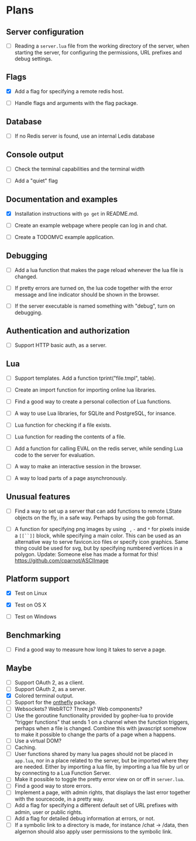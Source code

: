 # Plans

Server configuration
--------------------

- [ ] Reading a `server.lua` file from the working directory of the server, when starting the server, for configuring the permissions, URL prefixes and debug settings.


Flags
-----

- [X] Add a flag for specifying a remote redis host.
- [ ] Handle flags and arguments with the flag package.


Database
--------

- [ ] If no Redis server is found, use an internal Ledis database


Console output
--------------

- [ ] Check the terminal capabilities and the terminal width
- [ ] Add a "quiet" flag


Documentation and examples
--------------------------

- [X] Installation instructions with `go get` in README.md.
- [ ] Create an example webpage where people can log in and chat.
- [ ] Create a TODOMVC example application.


Debugging
---------

- [ ] Add a lua function that makes the page reload whenever the lua file is changed.
- [ ] If pretty errors are turned on, the lua code together with the error message and line indicator should be shown in the browser.
- [ ] If the server executable is named something with "debug", turn on debugging.


Authentication and authorization
--------------------------------

- [ ] Support HTTP basic auth, as a server.


Lua
---
    
- [ ] Support templates. Add a function tprint("file.tmpl", table).
- [ ] Create an import function for importing online lua libraries.
- [ ] Find a good way to create a personal collection of Lua functions.
- [ ] A way to use Lua libraries, for SQLite and PostgreSQL, for insance.
- [ ] Lua function for checking if a file exists.
- [ ] Lua function for reading the contents of a file.
- [ ] Add a function for calling EVAL on the redis server, while sending Lua code to the server for evaluation.
- [ ] A way to make an interactive session in the browser.
- [ ] A way to load parts of a page asynchronously.


Unusual features
----------------

- [ ] Find a way to set up a server that can add functions to remote LState objects on the fly, in a safe way. Perhaps by using the gob format.
- [ ] A function for specifying png images by using ` `, `-` and `*` for pixels inside a `[[``]]` block, while specifying a main color. This can be used as an alternative way to serve favicon.ico files or specify icon graphics. Same thing could be used for svg, but by specifying numbered vertices in a polygon. Update: Someone else has made a format for this! https://github.com/cparnot/ASCIImage


Platform support
----------------

- [X] Test on Linux
- [X] Test on OS X
- [ ] Test on Windows


Benchmarking
------------

- [ ] Find a good way to measure how long it takes to serve a page.


Maybe
-----

- [ ] Support OAuth 2, as a client.
- [ ] Support OAuth 2, as a server.
- [X] Colored terminal output.
- [ ] Support for the [onthefly](https://github.com/xyproto/onthefly) package.
- [ ] Websockets? WebRTC? Three.js? Web components?
- [ ] Use the goroutine functionality provided by gopher-lua to provide "trigger functions" that sends 1 on a channel when the function triggers, perhaps when a file is changed. Combine this with javascript somehow to make it possible to change the parts of a page when a happens.
- [ ] Use a virtual DOM?
- [ ] Caching.
- [ ] User functions shared by many lua pages should not be placed in `app.lua`, nor in a place related to the server, but be imported where they are needed. Either by importing a lua file, by importing a lua file by url or by connecting to a Lua Function Server.
- [ ] Make it possible to toggle the pretty error view on or off in `server.lua`.
- [ ] Find a good way to store errors.
- [ ] Implement a page, with admin rights, that displays the last error together with the sourcecode, in a pretty way.
- [ ] Add a flag for specifying a different default set of URL prefixes with admin, user or public rights.
- [ ] Add a flag for detailed debug information at errors, or not.
- [ ] If a symbolic link to a directory is made, for instance /chat -> /data, then algernon should also apply user permissions to the symbolic link.
